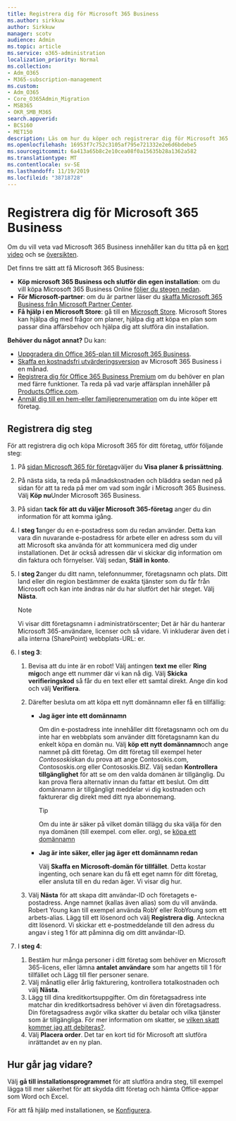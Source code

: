 ```yaml
---
title: Registrera dig för Microsoft 365 Business
ms.author: sirkkuw
author: Sirkkuw
manager: scotv
audience: Admin
ms.topic: article
ms.service: o365-administration
localization_priority: Normal
ms.collection:
- Adm_O365
- M365-subscription-management
ms.custom:
- Adm_O365
- Core_O365Admin_Migration
- MSB365
- OKR_SMB_M365
search.appverid:
- BCS160
- MET150
description: Läs om hur du köper och registrerar dig för Microsoft 365 Business.
ms.openlocfilehash: 16953f7c752c3105af795e721332e2e6d6bdebe5
ms.sourcegitcommit: 6a413a65b8c2e10cea08f0a15635b28a1362a582
ms.translationtype: MT
ms.contentlocale: sv-SE
ms.lasthandoff: 11/19/2019
ms.locfileid: "38718728"
---
```

# <a name="sign-up-for-microsoft-365-business"></a>Registrera dig för Microsoft 365 Business

Om du vill veta vad Microsoft 365 Business innehåller kan du titta på en [kort video](https://go.microsoft.com/fwlink/?linkid=2109651) och se [översikten](microsoft-365-business-overview.md).

Det finns tre sätt att få Microsoft 365 Business:
- **Köp microsoft 365 Business och slutför din egen installation**: om du vill köpa Microsoft 365 Business Online [följer du stegen nedan](#sign-up-steps).
- **För Microsoft-partner**: om du är partner läser du [skaffa Microsoft 365 Business från Microsoft Partner Center](get-microsoft-365-business.md#get-microsoft-365-business-from-microsoft-partner-center).
- **Få hjälp i en Microsoft Store**: gå till en [Microsoft Store](https://go.microsoft.com/fwlink/?linkid=2109652). Microsoft Stores kan hjälpa dig med frågor om planer, hjälpa dig att köpa en plan som passar dina affärsbehov och hjälpa dig att slutföra din installation.

**Behöver du något annat?** Du kan:
- [Uppgradera din Office 365-plan till Microsoft 365 Business](migrate-to-microsoft-365-business.md).
- [Skaffa en kostnadsfri utvärderingsversion](https://go.microsoft.com/fwlink/p/?linkid=2102309) av Microsoft 365 Business i en månad.
- [Registrera dig för Office 365 Business Premium](https://go.microsoft.com/fwlink/p/?LinkID=510935) om du behöver en plan med färre funktioner. Ta reda på vad varje affärsplan innehåller på [Products.Office.com](https://go.microsoft.com/fwlink/?linkid=2109397).
- [Anmäl dig till en hem-eller familjeprenumeration](https://go.microsoft.com/fwlink/?linkid=2109398) om du inte köper ett företag. 

## <a name="sign-up-steps"></a>Registrera dig steg

För att registrera dig och köpa Microsoft 365 för ditt företag, utför följande steg:

1. På [sidan Microsoft 365 för företag](https://go.microsoft.com/fwlink/?linkid=2109654)väljer du **Visa planer & prissättning**. 
2. På nästa sida, ta reda på månadskostnaden och bläddra sedan ned på sidan för att ta reda på mer om vad som ingår i Microsoft 365 Business. Välj **Köp nu**Under Microsoft 365 Business.
3. På sidan **tack för att du väljer Microsoft 365-företag** anger du din information för att komma igång.
4. I **steg 1**anger du en e-postadress som du redan använder. Detta kan vara din nuvarande e-postadress för arbete eller en adress som du vill att Microsoft ska använda för att kommunicera med dig under installationen. Det är också adressen där vi skickar dig information om din faktura och förnyelser. Välj sedan, **Ställ in konto**.
5. I **steg 2**anger du ditt namn, telefonnummer, företagsnamn och plats. Ditt land eller din region bestämmer de exakta tjänster som du får från Microsoft och kan inte ändras när du har slutfört det här steget. Välj **Nästa**.
    > [!NOTE]
    > Vi visar ditt företagsnamn i administratörscenter; Det är här du hanterar Microsoft 365-användare, licenser och så vidare. Vi inkluderar även det i alla interna (SharePoint) webbplats-URL: er.
6. I **steg 3**:

    1. Bevisa att du inte är en robot! Välj antingen **text me** eller **Ring mig**och ange ett nummer där vi kan nå dig. Välj **Skicka verifieringskod** så får du en text eller ett samtal direkt. Ange din kod och välj **Verifiera**.
    2. Därefter besluta om att köpa ett nytt domännamn eller få en tillfällig:

        - **Jag äger inte ett domännamn** 
        
            Om din e-postadress inte innehåller ditt företagsnamn och om du inte har en webbplats som använder ditt företagsnamn kan du enkelt köpa en domän nu. Välj **köp ett nytt domännamn**och ange namnet på ditt företag. Om ditt företag till exempel heter *Contososkis*kan du prova att ange Contosokis.com, Contososkis.org eller Contososkis.BIZ. Välj sedan **Kontrollera tillgänglighet** för att se om den valda domänen är tillgänglig. Du kan prova flera alternativ innan du fattar ett beslut. Om ditt domännamn är tillgängligt meddelar vi dig kostnaden och fakturerar dig direkt med ditt nya abonnemang. 
       
            > [!TIP]
            > Om du inte är säker på vilket domän tillägg du ska välja för den nya domänen (till exempel. com eller. org), se [köpa ett domännamn](https://go.microsoft.com/fwlink/?linkid=2109700)
        
        - **Jag är inte säker, eller jag äger ett domännamn redan** 
        
             Välj **Skaffa en Microsoft-domän för tillfället**. Detta kostar ingenting, och senare kan du få ett eget namn för ditt företag, eller ansluta till en du redan äger. Vi visar dig hur.

    3. Välj **Nästa** för att skapa ditt användar-ID och företagets e-postadress. Ange namnet (kallas även alias) som du vill använda. Robert Young kan till exempel använda RobY eller RobYoung som ett arbets-alias. Lägg till ett lösenord och välj **Registrera dig**. Anteckna ditt lösenord. Vi skickar ett e-postmeddelande till den adress du angav i steg 1 för att påminna dig om ditt användar-ID.
7. I **steg 4**: 

    1. Bestäm hur många personer i ditt företag som behöver en Microsoft 365-licens, eller lämna **antalet användare** som har angetts till 1 för tillfället och Lägg till fler personer senare. 
    2. Välj månatlig eller årlig fakturering, kontrollera totalkostnaden och välj **Nästa**. 
    3. Lägg till dina kreditkortsuppgifter. Om din företagsadress inte matchar din kreditkortsadress behöver vi även din företagsadress. Din företagsadress avgör vilka skatter du betalar och vilka tjänster som är tillgängliga. För mer information om skatter, se [vilken skatt kommer jag att debiteras?](https://go.microsoft.com/fwlink/?linkid=2109701).
    4. Välj **Placera order**. Det tar en kort tid för Microsoft att slutföra inrättandet av en ny plan.

## <a name="whats-next"></a>Hur går jag vidare?

Välj **gå till installationsprogrammet** för att slutföra andra steg, till exempel lägga till mer säkerhet för att skydda ditt företag och hämta Office-appar som Word och Excel.

För att få hjälp med installationen, se [Konfigurera](set-up.md).

